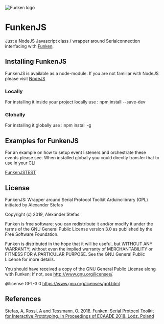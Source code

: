 ![Funken logo](https://github.com/astefas/Funken/blob/master/material/FunkenLogo.png)

# FunkenJS
Just a NodeJS Javascript class / wrapper around Serialconnection interfacing with [Funken](https://github.com/astefas/Funken).

## Installing FunkenJS
FunkenJS is available as a node-module. If you are not familiar with NodeJS please visit [NodeJS](https://nodejs.org/en/)

### Locally
For installing it inside your project locally use : npm install --save-dev
### Globally
For installing it globally use : npm install -g 

## Examples for FunkenJS
For an example on how to setup event listeners and orchestrate these events please see. When installed globally you could directly transfer that to use in your CLI

[FunkenJSTEST](https://github.com/astefas/FunkenJS/doc/examples/FunkenJSTEST.js)

## License
FunkenJS: Wrapper around Serial Protocol Toolkit Arduinolibrary (GPL) initiated by Alexander Stefas

Copyright (c) 2019, Alexander Stefas

Funken is free software; you can redistribute it and/or modify it under the terms of the GNU General Public License version 3.0 as published by the Free Software Foundation.

Funken is distributed in the hope that it will be useful, but WITHOUT ANY WARRANTY; without even the implied warranty of MERCHANTABILITY or FITNESS FOR A PARTICULAR PURPOSE. See the GNU General Public License for more details.

You should have received a copy of the GNU General Public License along with Funken; If not, see http://www.gnu.org/licenses/.

@license GPL-3.0 https://www.gnu.org/licenses/gpl.html

## References
[Stefas, A, Rossi, A and Tessmann, O. 2018. Funken: Serial Protocol Toolkit for Interactive Prototyping, In Proceedings of ECAADE 2018, Lodz. Poland](http://papers.cumincad.org/data/works/att/ecaade2018_388.pdf)
